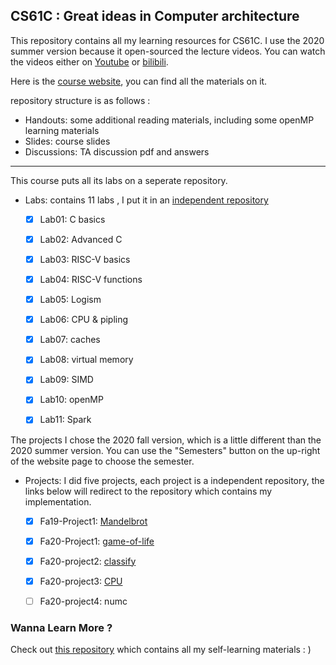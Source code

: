    ## CS61C : Great ideas in Computer architecture

This repository contains all my learning resources for CS61C. I use the 2020 summer version because it open-sourced the lecture videos. You can watch the videos either on [Youtube](https://www.youtube.com/playlist?list=PLDoI-XvXO0aqgoMQvogzmf7CKiSMSUS3M) or [bilibili](https://www.bilibili.com/video/BV1fC4y147iZ?from=search&seid=1039011700066128636).

Here is the [course website](https://cs61c.org/su20/), you can find all the materials on it.

repository structure is as follows :

- Handouts: some additional reading materials, including some openMP learning materials
- Slides: course slides
- Discussions: TA discussion pdf and answers

---

This course puts all its labs on a seperate repository. 

- Labs: contains 11 labs , I put it in an [independent repository](https://github.com/PKUFlyingPig/CS61C-labs)

  - [x] Lab01: C basics
  - [x] Lab02: Advanced C

  - [x] Lab03: RISC-V basics  
  - [x] Lab04: RISC-V functions
  - [x] Lab05: Logism
  - [x] Lab06: CPU & pipling
  - [x] Lab07: caches
  - [x] Lab08: virtual memory
  - [x] Lab09: SIMD
  - [x] Lab10: openMP
  - [x] Lab11: Spark

The projects I chose the 2020 fall version, which is a little different than the 2020 summer version. You can use the "Semesters" button on the up-right of the website page to choose the semester.

- Projects: I did five projects, each project is a independent repository, the links below will redirect to the repository which contains my implementation.

  - [x] Fa19-Project1: [Mandelbrot](https://github.com/PKUFlyingPig/Mandelbrot-Fractal-Zoomer)

  - [x] Fa20-Project1: [game-of-life](https://github.com/PKUFlyingPig/GameOfLife)
  - [x] Fa20-project2: [classify](https://github.com/PKUFlyingPig/NeuralNetwork-by-RISC-V)
  - [x] Fa20-project3: [CPU](https://github.com/PKUFlyingPig/RISC-V_CPU)
  - [ ] Fa20-project4: numc




### Wanna Learn More ?

Check out [this repository](https://github.com/PKUFlyingPig/Self-learning-Computer-Science) which contains all my self-learning materials : )